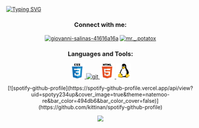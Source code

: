 [![Typing SVG](https://readme-typing-svg.herokuapp.com?color=%233AF7EC&lines=Hi+%F0%9F%91%8B%2C+I'm+Giovanni+Salinas)](https://git.io/typing-svg)

<h3 align="center">Connect with me:</h3>
<p align="center">
<a href="https://linkedin.com/in/giovanni-salinas-41616a16a" target="blank"><img align="center" src="https://raw.githubusercontent.com/rahuldkjain/github-profile-readme-generator/master/src/images/icons/Social/linked-in-alt.svg" alt="giovanni-salinas-41616a16a" height="30" width="40" /></a>
<a href="https://instagram.com/mr._.potatox" target="blank"><img align="center" src="https://raw.githubusercontent.com/rahuldkjain/github-profile-readme-generator/master/src/images/icons/Social/instagram.svg" alt="mr._.potatox" height="30" width="40" /></a>
</p>

<h3 align="center">Languages and Tools:</h3>
<p align="center"> <a href="https://www.w3schools.com/css/" target="_blank" rel="noreferrer"> <img src="https://raw.githubusercontent.com/devicons/devicon/master/icons/css3/css3-original-wordmark.svg" alt="css3" width="40" height="40"/> </a> <a href="https://git-scm.com/" target="_blank" rel="noreferrer"> <img src="https://www.vectorlogo.zone/logos/git-scm/git-scm-icon.svg" alt="git" width="40" height="40"/> </a> <a href="https://www.w3.org/html/" target="_blank" rel="noreferrer"> <img src="https://raw.githubusercontent.com/devicons/devicon/master/icons/html5/html5-original-wordmark.svg" alt="html5" width="40" height="40"/> </a> <a href="https://www.linux.org/" target="_blank" rel="noreferrer"> <img src="https://raw.githubusercontent.com/devicons/devicon/master/icons/linux/linux-original.svg" alt="linux" width="40" height="40"/> </a> </p>

<p align='center'>
    [![spotify-github-profile](https://spotify-github-profile.vercel.app/api/view?uid=spotyy234up&cover_image=true&theme=natemoo-re&bar_color=494db6&bar_color_cover=false)](https://github.com/kittinan/spotify-github-profile)
</p>
<p align='center'>
    <img src="https://github-readme-stats.vercel.app/api/top-langs/?username=MrPotatoXx&show_icons=true&title_color=ffffff&icon_color=2A75CF&text_color=daf7dc&bg_color=1e1e1e">
</p>
